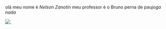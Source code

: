 olá meu nome é *Nelson Zanotin* meu professor é o Bruno perna de pau*joga nada*

![](https://media.tenor.com/uTDkMkofYw8AAAAd/haitian-haiti.gif).
